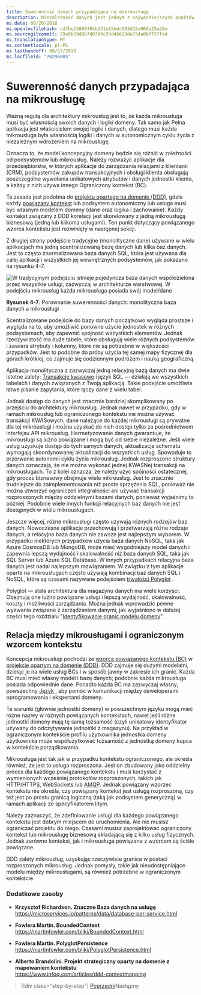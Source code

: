 ```yaml
---
title: Suwerenność danych przypadająca na mikrousługę
description: Niezależność danych jest jednym z najważniejszych punktów mikrousług. Każda mikrousługa musi być jedynym właścicielem swojej bazy danych, udostępniając ją innym osobom. Oczywiście wszystkie wystąpienia mikrousług nawiązują połączenie z tą samą bazą danych o wysokiej dostępności.
ms.date: 09/20/2018
ms.openlocfilehash: cd7be23800394b231e15bdc503d15a960a25a20a
ms.sourcegitcommit: 29a9b29d8b7d07b9c59d46628da754a8bff57fa4
ms.translationtype: MT
ms.contentlocale: pl-PL
ms.lasthandoff: 08/17/2019
ms.locfileid: "70296805"
---
```

# <a name="data-sovereignty-per-microservice"></a>Suwerenność danych przypadająca na mikrousługę

Ważną regułą dla architektury mikrousług jest to, że każda mikrousługa musi być własnością swoich danych i logiki domeny. Tak samo jak Pełna aplikacja jest właścicielem swojej logiki i danych, dlatego musi każda mikrousługa była własnością logiki i danych w autonomicznym cyklu życia z niezależnym wdrożeniem na mikrousługę.

Oznacza to, że model koncepcyjny domeny będzie się różnić w zależności od podsystemów lub mikrousług. Należy rozważyć aplikacje dla przedsiębiorstw, w których aplikacje do zarządzania relacjami z klientami (CRM), podsystemów zakupów transakcyjnych i obsługi klienta obsługują poszczególne wywołania unikatowych atrybutów i danych jednostki klienta, a każdy z nich używa innego Ograniczony kontekst (BC).

Ta zasada jest podobna do [projektu opartego na domenie (DDD)](https://en.wikipedia.org/wiki/Domain-driven_design), gdzie każdy [powiązany kontekst](https://martinfowler.com/bliki/BoundedContext.html) lub podsystem autonomiczny lub usługa musi być własnym modelem domeny (dane oraz logika i zachowanie). Każdy kontekst związany z DDD korelacji jest skorelowany z jedną mikrousługą biznesową (jedną lub kilkoma usługami). Ten punkt dotyczący powiązanego wzorca kontekstu jest rozwinięty w następnej sekcji.

Z drugiej strony podejście tradycyjne (monolityczne dane) używane w wielu aplikacjach ma jedną scentralizowaną bazę danych lub kilka baz danych. Jest to często znormalizowana baza danych SQL, która jest używana dla całej aplikacji i wszystkich jej wewnętrznych podsystemów, jak pokazano na rysunku 4-7.

![W tradycyjnym podejściu istnieje pojedyncza baza danych współdzielona przez wszystkie usługi, zazwyczaj w architekturze warstwowej. W podejściu mikrousług każda mikrousługa posiada swój model/dane](./media/image7.png)

**Rysunek 4-7**. Porównanie suwerenności danych: monolityczna baza danych a mikrousługi

Scentralizowane podejście do bazy danych początkowo wygląda prostsze i wygląda na to, aby umożliwić ponowne użycie jednostek w różnych podsystemach, aby zapewnić spójność wszystkich elementów. Jednak rzeczywistość ma duże tabele, które obsługują wiele różnych podsystemów i zawiera atrybuty i kolumny, które nie są potrzebne w większości przypadków. Jest to podobne do próby użycia tej samej mapy fizycznej dla górach krótkiej, co zajmuje się codziennym podróżem i nauką geograficzną.

Aplikacja monolityczna z zazwyczaj jedną relacyjną bazą danych ma dwie istotne zalety: [Transakcje kwasowe](https://en.wikipedia.org/wiki/ACID) i język SQL — działają we wszystkich tabelach i danych związanych z Twoją aplikacją. Takie podejście umożliwia łatwe pisanie zapytania, które łączy dane z wielu tabel.

Jednak dostęp do danych jest znacznie bardziej skomplikowany po przejściu do architektury mikrousług. Jednak nawet w przypadku, gdy w ramach mikrousług lub ograniczonego kontekstu nie można używać transakcji KWASowych, dane należące do każdej mikrousługi są prywatne dla tej mikrousługi i można uzyskać do nich dostęp tylko za pośrednictwem interfejsu API mikrousług. Hermetyzowanie danych gwarantuje, że mikrousługi są luźno powiązane i mogą być od siebie niezależne. Jeśli wiele usług uzyskuje dostęp do tych samych danych, aktualizacje schematu wymagają skoordynowanej aktualizacji do wszystkich usług. Spowoduje to przerwanie autonomii cyklu życia mikrousług. Jednak rozproszone struktury danych oznaczają, że nie można wykonać jednej KWAŚNej transakcji na mikrousługach. To z kolei oznacza, że należy użyć spójności ostatecznej, gdy proces biznesowy obejmuje wiele mikrousług. Jest to znacznie trudniejsze do zaimplementowania niż proste sprzężenia SQL, ponieważ nie można utworzyć ograniczeń integralności ani używać transakcji rozproszonych między oddzielnymi bazami danych, ponieważ wyjaśnimy to później. Podobnie wiele innych funkcji relacyjnych baz danych nie jest dostępnych w wielu mikrousługach.

Jeszcze więcej, różne mikrousługi często używają różnych *rodzajów* baz danych. Nowoczesne aplikacje przechowują i przetwarzają różne rodzaje danych, a relacyjna baza danych nie zawsze jest najlepszym wyborem. W przypadku niektórych przypadków użycia baza danych NoSQL, taka jak Azure CosmosDB lub MongoDB, może mieć wygodniejszy model danych i zapewnia lepszą wydajność i skalowalność niż baza danych SQL, taka jak SQL Server lub Azure SQL Database. W innych przypadkach relacyjna baza danych jest nadal najlepszym rozwiązaniem. W związku z tym aplikacje oparte na mikrousługach często używają kombinacji baz danych SQL i NoSQL, które są czasami nazywane podejściem [trwałości Polyglot](https://martinfowler.com/bliki/PolyglotPersistence.html) .

Polyglot — stała architektura dla magazynu danych ma wiele korzyści. Obejmują one luźno powiązane usługi i lepszą wydajność, skalowalność, koszty i możliwości zarządzania. Można jednak wprowadzić pewne wyzwania związane z zarządzaniem danymi, jak wyjaśniono w dalszej części tego rozdziału "[Identyfikowanie granic modelu domeny](identify-microservice-domain-model-boundaries.md)".

## <a name="the-relationship-between-microservices-and-the-bounded-context-pattern"></a>Relacja między mikrousługami i ograniczonym wzorcem kontekstu

Koncepcja mikrousługi pochodzi ze [wzorca powiązanego kontekstu (BC)](https://martinfowler.com/bliki/BoundedContext.html) w [projekcie opartym na domenie (DDD)](https://en.wikipedia.org/wiki/Domain-driven_design). DDD zajmuje się dużymi modelami, dzieląc je na wiele usług BCs i w sposób jawny w zakresie ich granic. Każda BC musi mieć własny model i bazę danych; podobnie każda mikrousługa posiada odpowiednie dane. Ponadto każda BC ma zazwyczaj własny, powszechny [Język](https://martinfowler.com/bliki/UbiquitousLanguage.html) , aby pomóc w komunikacji między deweloperami oprogramowania i ekspertami domeny.

Te warunki (głównie jednostki domeny) w powszechnym języku mogą mieć różne nazwy w różnych powiązanych kontekstach, nawet jeśli różne jednostki domeny mają tę samą tożsamość (czyli unikatowy identyfikator używany do odczytywania jednostki z magazynu). Na przykład w ograniczonym kontekście profilu użytkownika jednostka domeny użytkownika może współużytkować tożsamość z jednostką domeny kupca w kontekście porządkowania.

Mikrousługa jest tak jak w przypadku kontekstu ograniczonego, ale określa również, że jest to usługa rozproszona. Jest on zbudowany jako oddzielny proces dla każdego powiązanego kontekstu i musi korzystać z wymienionych wcześniej protokołów rozproszonych, takich jak HTTP/HTTPS, WebSockets lub [AMQP](https://en.wikipedia.org/wiki/Advanced_Message_Queuing_Protocol). Jednak powiązany wzorzec kontekstu nie określa, czy powiązany kontekst jest usługą rozproszoną, czy też jest po prostu granicą logiczną (taką jak podsystem generyczną) w ramach aplikacji ze specyfikatorem litym.

Należy zaznaczyć, że zdefiniowanie usługi dla każdego powiązanego kontekstu jest dobrym miejscem do uruchomienia. Ale nie musisz ograniczać projektu do niego. Czasami musisz zaprojektować ograniczony kontekst lub mikrousługę biznesową składającą się z kilku usług fizycznych. Jednak zarówno kontekst, jak i mikrousługa powiązane z wzorcem są ściśle powiązane.

DDD zalety mikrousług, uzyskując rzeczywiste granice w postaci rozproszonych mikrousług. Jednak pomysły, takie jak nieudostępniające modelu między mikrousługami, są również potrzebne w ograniczonym kontekście.

### <a name="additional-resources"></a>Dodatkowe zasoby

- **Krzysztof Richardson. Znaczne Baza danych na usługę** \
  <https://microservices.io/patterns/data/database-per-service.html>

- **Fowlera Martin. BoundedContext** \
  <https://martinfowler.com/bliki/BoundedContext.html>

- **Fowlera Martin. PolyglotPersistence** \
  <https://martinfowler.com/bliki/PolyglotPersistence.html>

- **Alberto Brandolini. Projekt strategiczny oparty na domenie z mapowaniem kontekstu** \
  <https://www.infoq.com/articles/ddd-contextmapping>

>[!div class="step-by-step"]
>[Poprzedni](microservices-architecture.md)Następny
>[](logical-versus-physical-architecture.md)
